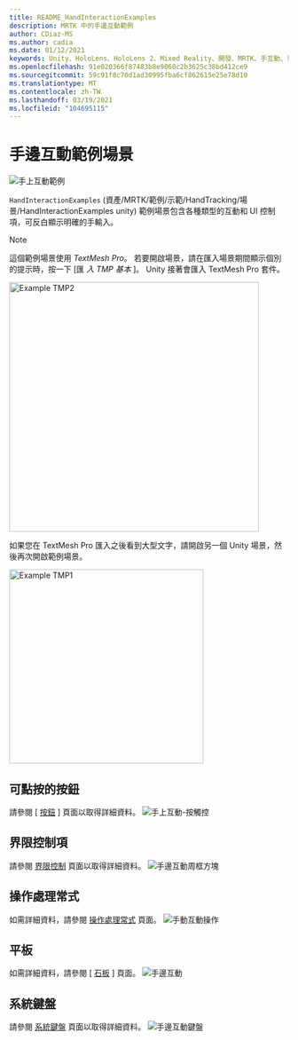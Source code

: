 ```yaml
---
title: README_HandInteractionExamples
description: MRTK 中的手邊互動範例
author: CDiaz-MS
ms.author: cadia
ms.date: 01/12/2021
keywords: Unity、HoloLens、HoloLens 2、Mixed Reality、開發、MRTK、手互動、界限控制、Pressable 按鈕、
ms.openlocfilehash: 91e020366f87483b8e9060c2b3625c38bd412ce9
ms.sourcegitcommit: 59c91f8c70d1ad30995fba6cf862615e25e78d10
ms.translationtype: MT
ms.contentlocale: zh-TW
ms.lasthandoff: 03/19/2021
ms.locfileid: "104695115"
---
```

# <a name="hand-interaction-examples-scene"></a>手邊互動範例場景

![手上互動範例](Images/MRTK_Examples.png)

`HandInteractionExamples` (資產/MRTK/範例/示範/HandTracking/場景/HandInteractionExamples unity) 範例場景包含各種類型的互動和 UI 控制項，可反白顯示明確的手輸入。

> [!NOTE]
> 這個範例場景使用 *TextMesh Pro*。 若要開啟場景，請在匯入場景期間顯示個別的提示時，按一下 [匯 *入 TMP 基本* ]。 Unity 接著會匯入 TextMesh Pro 套件。

<img src="Images/HandInteractionExamples/MRTK_Examples_TMP2.png" width="450" alt="Example TMP2">

如果您在 TextMesh Pro 匯入之後看到大型文字，請開啟另一個 Unity 場景，然後再次開啟範例場景。

<img src="Images/HandInteractionExamples/MRTK_Examples_TMP1.png" width="350" alt="Example TMP1">

## <a name="pressable-button"></a>可點按的按鈕

請參閱 [ [按鈕](README_Button.md) ] 頁面以取得詳細資料。
![手上互動-按觸控](Images/HandInteractionExamples/MRTK_Examples_PressTouch.png)

## <a name="bounds-control"></a>界限控制項

請參閱 [界限控制](README_BoundsControl.md) 頁面以取得詳細資料。
![手邊互動周框方塊](Images/HandInteractionExamples/MRTK_Examples_BoundingBox.png)

## <a name="manipulation-handler"></a>操作處理常式

如需詳細資料，請參閱 [操作處理常式](README_ManipulationHandler.md) 頁面。
![手動互動操作](Images/HandInteractionExamples/MRTK_Examples_Manipulation.png)

## <a name="slate"></a>平板

如需詳細資料，請參閱 [ [石板](README_Slate.md) ] 頁面。
![手邊互動](Images/HandInteractionExamples/MRTK_Examples_Slate.png)

## <a name="system-keyboard"></a>系統鍵盤

請參閱 [系統鍵盤](README_SystemKeyboard.md) 頁面以取得詳細資料。
![手邊互動鍵盤](Images/HandInteractionExamples/MRTK_Examples_Keyboard.png)
